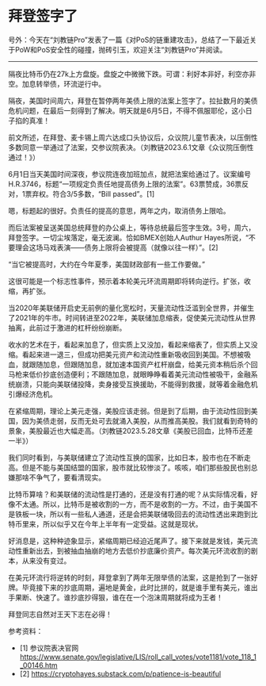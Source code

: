 # 拜登签字了

号外：今天在“刘教链Pro”发表了一篇《对PoS的链重建攻击》，总结了一下最近关于PoW和PoS安全性的碰撞，抛砖引玉，欢迎关注“刘教链Pro”并阅读。

* * *

隔夜比特币仍在27k上方盘旋。盘旋之中微微下跌。可谓：利好本非好，利空亦非空。加息转举债，环流逆行中。

隔夜，美国时间周六，拜登在暂停两年美债上限的法案上签字了。拉扯数月的美债危机问题，在最后一刻得到了解决。明天就是6月5日，不得不佩服耶伦，这小日子掐的真准！

前文所述，在拜登、麦卡锡上周六达成口头协议后，众议院儿童节表决，以压倒性多数同意一举通过了法案，交参议院表决。（刘教链2023.6.1文章《众议院压倒性通过！》）

6月1日当天美国时间深夜，参议院连夜加班加点，就把法案给通过了。议案编号H.R.3746，标题“一项规定负责任地提高债务上限的法案”。63票赞成，36票反对，1票弃权。符合3/5多数，“Bill passed”。[1]

嗯，标题起的很好。负责任的提高的意思，两年之内，取消债务上限哈。

而后法案被呈送美国总统拜登的办公桌上，等待总统最后签字生效。3号，周六，拜登签字。一切尘埃落定，毫无波澜。恰如BMEX创始人Authur Hayes所说，“不要理会这场马戏表演——债务上限将会被提高（就像以往一样）”。[2]

“当它被提高时，大约在今年夏季，美国财政部有一些工作要做。”

这很可能是一个标志性事件，预示着本轮美元环流周期即将转向逆行。扩张，收缩，再扩张。

当2020年美联储开启史无前例的量化宽松时，天量流动性泛滥到全世界，并催生了2021年的牛市。时间转进至2022年，美联储加息缩表，促使美元流动性从世界抽离，此前过于激进的杠杆纷纷崩断。

收水的艺术在于，看起来加息了，但实质上又没加，看起来缩表了，但实质上又没缩。看起来进一退三，但成功把美元资产和流动性重新吸收回到美国。不想被吸血，就跟随加息，但跟随加息，就加速本国资产杠杆崩盘，给美元资本稍后杀个回马枪来低价抄底创造便利；不跟随加息，就眼睁睁看着美元流动性被吸干，金融系统崩溃，只能向美联储投降，卖身接受互换援助，不能得到救援，就等着金融危机引爆经济危机。

在紧缩周期，理论上美元走强，美股应该走弱。但是到了后期，由于流动性回到美国，因为美债走弱，反而无处可去就涌入美股，从而推高美股。我们就看到奇特的景象，美股最近也大幅走高。（刘教链2023.5.28文章《美股已回血，比特币还差一半》）

我们同时看到，与美联储建立了流动性互换的国家，比如日本，股市也在不断走高。但是不能与美国结盟的国家，股市就比较惨淡了。咳咳，咱们那些股民也别总嫌那啥不争气了，要看清现实。

比特币算啥？和美联储的流动性是打通的，还是没有打通的呢？从实际情况看，好像不太通。所以，比特币是被收割的一方，而不是收割的一方。不过，由于美国不是铁板一块，所以有一些私人通道，还是会把美联储吸回去的流动性透出来跑到比特币里来，所以似乎又在今年上半年有一定受益。这就是现状。

好消息是，这种种迹象显示，紧缩周期已经迫近尾声了。接下来就是发钱，美元流动性重新出去，到被抽血抽崩的地方去低价抄底廉价资产。每次美元环流收割的剧本，从来没有变过。

在美元环流行将逆转的时刻，拜登拿到了两年无限举债的法案，这是抢到了一张好牌。毕竟接下来的抄底周期，遍地是黄金，此时比拼的，就是谁手里有美元，谁出手果断、快速了。谁抄底抄得狠，谁在在一个泡沫周期就将成为王者！

拜登同志自然对王天下志在必得！


参考资料：
- [1] 参议院表决官网 https://www.senate.gov/legislative/LIS/roll_call_votes/vote1181/vote_118_1_00146.htm
- [2] https://cryptohayes.substack.com/p/patience-is-beautiful





